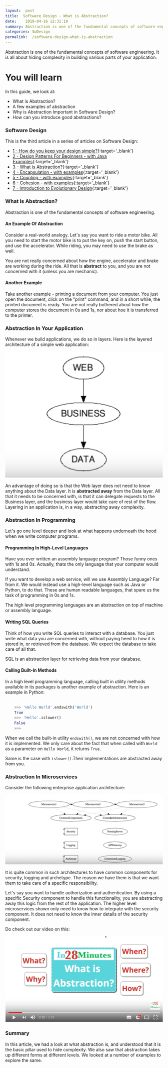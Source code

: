 ```yaml
---
layout:  post
title:  Software Design - What is Abstraction?
date:    2019-04-16 12:31:19
summary: Abstraction is one of the fundamental concepts of software engineering. It is all about hiding complexity while building your application. 
categories: SwDesign
permalink:  /software-design-what-is-abstraction
---
```


Abstraction is one of the fundamental concepts of software engineering. It is all about hiding complexity in building various parts of your application. 

# You will learn

In this guide, we look at:
* What is Abstraction?
* A few examples of abstraction
* Why is Abstraction Important in Software Design?
* How can you introduce good abstractions?



### Software Design

This is the third article in a series of articles on Software Design:

- [1 - How do you keep your design simple?](/software-design-keep-your-design-simple){:target='_blank'}
- [2 - Design Patterns For Beginners - with Java Examples](/design-patterns-for-beginners-with-java-examples){:target='_blank'}
- [3 - What is Abstraction?](/software-design-what-is-abstraction){:target='_blank'}
- [4 - Encapsulation - with examples](/software-design-encapsulation-with-examples){:target='_blank'}
- [5 - Coupling - with examples](/software-design-coupling-with-examples){:target='_blank'}
- [6 - Cohesion - with examples](/software-design-cohesion-with-examples){:target='_blank'}
- [7 - Introduction to Evolutionary Design](/software-design-introduction-to-evolutionary-design){:target='_blank'}



### What Is Abstraction?

Abstraction is one of the fundamental concepts of software engineering.

#### An Example Of Abstraction

Consider a real-world analogy. Let's say you want to ride a motor bike. All you need to start the motor bike is to put the key on, push the start button, and use the accelerator. While riding, you may need to use the brake as well. 

You are not really concerned about how the engine, accelerator and brake are working during the ride. All that is **abstract** to you, and you are not concerned with it (unless you are mechanic). 

#### Another Example

Take another example - printing a document from your computer. You just open the document, click on the "print" command, and in a short while, the printed document is ready. You are not really bothered about how the computer stores the document in 0s and 1s, nor about hoe it is transferred to the printer. 

### Abstraction In Your Application

Whenever we build applications, we do so in layers. Here is the layered architecture of a simple web application:

![image info](/images/Capture-012-01.png)

An advantage of doing so is that the Web layer does not need to know anything about the Data layer. It is **abstracted away** from the Data layer. All that it needs to be concerned with, is that it can delegate requests to the Business layer, and the business layer would take care of rest of the flow. Layering in an application is, in a way, abstracting away complexity. 

### Abstraction In Programming

Let's go one level deeper and look at what happens underneath the hood when we write computer programs.

#### Programming In High-Level Languages

Have you ever written an assembly language program? Those funny ones with 1s and 0s. Actually, thats the only language that your computer would understand.

If you want to develop a web service, will we use Assembly Language? Far from it. We would instead use a high-level language such as Java or Python, to do that. These are human readable languages, that spare us the task of programming in 0s and 1s. 

The high level programming languages are an abstraction on top of machine or assembly language.

#### Writing SQL Queries

Think of how you write SQL queries to interact with a database. You just write what data you are concerned with, without paying heed to how it is stored in, or retrieved from the database. We expect the database to take care of all that. 

SQL is an abstraction layer for retrieving data from your database.

#### Calling Built-In Methods

In a high level programming language, calling built in utility methods available in its packages is another example of abstraction. Here is an example in Python:

```py

	>>> 'Hello World'.endswith('World')
	True
	>>> 'Hello'.islower()
	False
	>>>

```

When we call the built-in utility ```endswith()```, we are not concerned with how it is implemented. We only care about the fact that when called with ```World``` as a parameter on ```Hello World```, it returns ```True```. 

Same is the case with ```islower()```.Their implementations are abstracted away from you.

### Abstraction In Microservices

Consider the following enterprise application architecture:

![image info](/images/Capture-012-02.png)

It is quite common in such architectures to have common components for security, logging and archetype. The reason we have them is that we want them to take care of a specific responsibility. 

Let's say you want to handle authorization and authentication. By using a specific Security component to handle this functionality, you are abstracting away this logic from the rest of the application. The higher level microservices shown only need to know how to integrate with the security component. It does not need to know the inner details of the security component.

Do check out our video on this:

[![image info](/images/Capture-012-03.png)](https://www.youtube.com/watch?v=OF55HZPE7lQ)

### Summary

In this article, we had a look at what abstraction is, and understood that it is the basic pillar used to hide complexity. We also saw that abstraction takes up different forms at different levels. We looked at a number of examples to explore the same.


